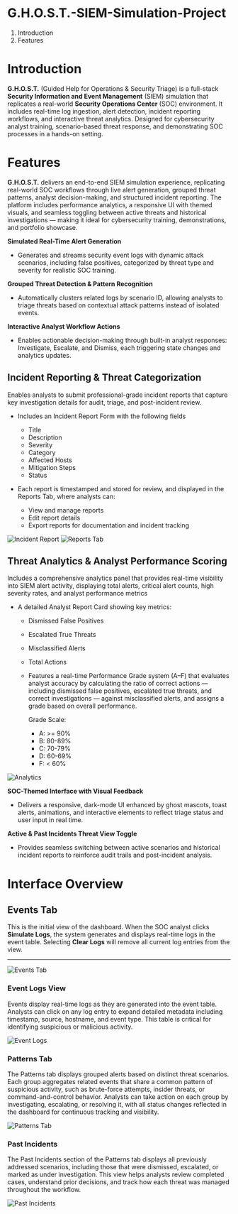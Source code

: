 # G.H.O.S.T.-SIEM-Simulation-Project
1. Introduction
2. Features
   
# Introduction

**G.H.O.S.T.** (Guided Help for Operations & Security Triage) is a full-stack **Security Information and Event Management** (SIEM) simulation that replicates a real-world **Security Operations Center** (SOC) environment. It includes real-time log ingestion, alert detection, incident reporting workflows, and interactive threat analytics. Designed for cybersecurity analyst training, scenario-based threat response, and demonstrating SOC processes in a hands-on setting.

# Features 

**G.H.O.S.T.** delivers an end-to-end SIEM simulation experience, replicating real-world SOC workflows through live alert generation, grouped threat patterns, analyst decision-making, and structured incident reporting. The platform includes performance analytics, a responsive UI with themed visuals, and seamless toggling between active threats and historical investigations — making it ideal for cybersecurity training, demonstrations, and portfolio showcase.

**Simulated Real-Time Alert Generation**
- Generates and streams security event logs with dynamic attack scenarios, including false positives, categorized by threat type and severity for realistic SOC training.

**Grouped Threat Detection & Pattern Recognition**
- Automatically clusters related logs by scenario ID, allowing analysts to triage threats based on contextual attack patterns instead of isolated events.

**Interactive Analyst Workflow Actions**
- Enables actionable decision-making through built-in analyst responses: Investigate, Escalate, and Dismiss, each triggering state changes and analytics updates.

## **Incident Reporting & Threat Categorization**
Enables analysts to submit professional-grade incident reports that capture key investigation details for audit, triage, and post-incident review.

- Includes an Incident Report Form with the following fields
  
     - Title
     - Description
     - Severity
     - Category
     - Affected Hosts
     - Mitigation Steps
     - Status

 - Each report is timestamped and stored for review, and displayed in the Reports Tab, where analysts can:
   
      - View and manage reports
      - Edit report details
      - Export reports for documentation and incident tracking

 ![Incident Report](./assets/ghost-siem-demo-5.png)
 ![Reports Tab](./assets/ghost-siem-demo-6.png)

## **Threat Analytics & Analyst Performance Scoring**
Includes a comprehensive analytics panel that provides real-time visibility into SIEM alert activity, displaying total alerts, critical alert counts, high severity rates, and analyst performance metrics
  
- A detailed Analyst Report Card showing key metrics:
     
  - Dismissed False Positives
  - Escalated True Threats
  - Misclassified Alerts
  - Total Actions
          
   - Features a real-time Performance Grade system (A–F) that evaluates analyst accuracy by calculating the ratio of correct actions — including dismissed false positives, escalated true threats, and                correct investigations — against misclassified alerts, and assigns a grade based on overall performance.

       Grade Scale:
        - A: >= 90%
        - B: 80-89%
        - C: 70-79%
        - D: 60-69%
        - F: < 60%

![Analytics](./assets/ghost-siem-demo-3.png)

**SOC-Themed Interface with Visual Feedback**
- Delivers a responsive, dark-mode UI enhanced by ghost mascots, toast alerts, animations, and interactive elements to reflect triage status and user input in real time.

**Active & Past Incidents Threat View Toggle**
- Provides seamless switching between active scenarios and historical incident reports to reinforce audit trails and post-incident analysis.




# Interface Overview

## Events Tab  
This is the initial view of the dashboard. When the SOC analyst clicks **Simulate Logs**, the system generates and displays real-time logs in the event table. Selecting **Clear Logs** will remove all current log entries from the view.  

---
![Events Tab](./assets/ghost-siem-demo-1.png)

### Event Logs View  
Events display real-time logs as they are generated into the event table. Analysts can click on any log entry to expand detailed metadata including timestamp, source, hostname, and event type. This table is critical for identifying suspicious or malicious activity.  

![Event Logs](./assets/ghost-siem-demo-2.png)


### Patterns Tab  
The Patterns tab displays grouped alerts based on distinct threat scenarios. Each group aggregates related events that share a common pattern of suspicious activity, such as brute-force attempts, insider threats, or command-and-control behavior. Analysts can take action on each group by investigating, escalating, or resolving it, with all status changes reflected in the dashboard for continuous tracking and visibility.  

![Patterns Tab](./assets/ghost-siem-demo-4.png)


### Past Incidents 
The Past Incidents section of the Patterns tab displays all previously addressed scenarios, including those that were dismissed, escalated, or marked as under investigation. This view helps analysts review completed cases, understand prior decisions, and track how each threat was managed throughout the workflow.  

![Past Incidents](./assets/ghost-siem-demo-7.png)

